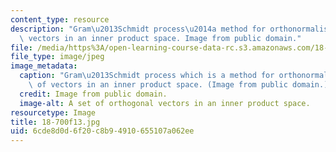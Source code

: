 ```yaml
---
content_type: resource
description: "Gram\u2013Schmidt process\u2014a method for orthonormalising a set of\
  \ vectors in an inner product space. Image from public domain."
file: /media/https%3A/open-learning-course-data-rc.s3.amazonaws.com/18-700-linear-algebra-fall-2013/6cde8d0d6f20c8b94910655107a062ee_18-700f13.jpg
file_type: image/jpeg
image_metadata:
  caption: "Gram\u2013Schmidt process which is a method for orthonormalising a set\
    \ of vectors in an inner product space. (Image from public domain.)"
  credit: Image from public domain.
  image-alt: A set of orthogonal vectors in an inner product space.
resourcetype: Image
title: 18-700f13.jpg
uid: 6cde8d0d-6f20-c8b9-4910-655107a062ee
---
```


